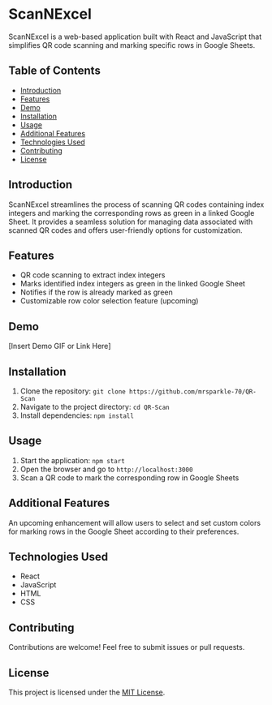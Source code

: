 # ScanNExcel

ScanNExcel is a web-based application built with React and JavaScript that simplifies QR code scanning and marking specific rows in Google Sheets.

## Table of Contents
- [Introduction](#introduction)
- [Features](#features)
- [Demo](#demo)
- [Installation](#installation)
- [Usage](#usage)
- [Additional Features](#additional-features)
- [Technologies Used](#technologies-used)
- [Contributing](#contributing)
- [License](#license)

## Introduction
ScanNExcel streamlines the process of scanning QR codes containing index integers and marking the corresponding rows as green in a linked Google Sheet. It provides a seamless solution for managing data associated with scanned QR codes and offers user-friendly options for customization.

## Features
- QR code scanning to extract index integers
- Marks identified index integers as green in the linked Google Sheet
- Notifies if the row is already marked as green
- Customizable row color selection feature (upcoming)

## Demo
[Insert Demo GIF or Link Here]

## Installation
1. Clone the repository: `git clone https://github.com/mrsparkle-70/QR-Scan`
2. Navigate to the project directory: `cd QR-Scan`
3. Install dependencies: `npm install`

## Usage
1. Start the application: `npm start`
2. Open the browser and go to `http://localhost:3000`
3. Scan a QR code to mark the corresponding row in Google Sheets

## Additional Features
An upcoming enhancement will allow users to select and set custom colors for marking rows in the Google Sheet according to their preferences.

## Technologies Used
- React
- JavaScript
- HTML
- CSS

## Contributing
Contributions are welcome! Feel free to submit issues or pull requests.

## License
This project is licensed under the [MIT License](LICENSE).
